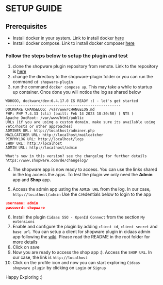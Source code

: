 # SETUP GUIDE

## Prerequisites

- Install docker in your system. Link to install docker [here](https://docs.docker.com/engine/install/)
- Install docker compose. Link to install docker composer [here](https://docs.docker.com/compose/install/standalone/)

### Follow the steps below to setup the plugin and test

1. clone the shopware plugin repository from remote. Link to the repository is [here](https://gitlab.widas.de/cidaas-public-devkits/cidaas-plugins/cidaas-shopware-plugin)
2. change the directory to the shopware-plugin folder or you can run the command `cd shopware-plugin`
3. run the command `docker compose up`. This may take a while to startup up container. Once done you will notice the log as shared below

```ssh
WOHOOO, dockware/dev:6.4.17.0 IS READY :) - let's get started
-----------------------------------------------------
DOCKWARE CHANGELOG: /var/www/CHANGELOG.md
PHP: PHP 7.4.33 (cli) (built: Feb 14 2023 18:30:50) ( NTS )
Apache DocRoot: /var/www/html/public
URLs (if you are using a custom domain, make sure its available using /etc/hosts or other approaches)
ADMINER URL: http://localhost/adminer.php
MAILCATCHER URL: http://localhost/mailcatcher
PIMPMYLOG URL: http://localhost/logs
SHOP URL: http://localhost
ADMIN URL: http://localhost/admin

What's new in this version? see the changelog for further details
https://www.shopware.com/de/changelog/
```

4. The shopware app is now ready to access. You can use the links shared in the log access the apps. To test the plugin we only need the **Admin** app and **Shop** app.

5. Access the admin app usting the `ADMIN URL` from the log. In our case, `http://localhost/admin` Use the credentials below to login to the app

```json
username: admin
password: shopware
```

6. Install the plugin `Cidaas SSO - OpenId Connect` from the section `My extensions`
7. Enable and configure the plugin by adding `client id`, `client secret` and `base url`. You can setup a client for shopware plugin in cidaas admin app following the [wiki](https://docs-old.cidaas.com/extension/shopware_plugin.html). Please read the README in the root folder for more details
8. Click on save
9. Now you are ready to access the shop app :). Access the `SHOP URL`. In our case, the link is `http://localhost`
10. Click on the profile icon and now you can start exploring `Cidaas shopware plugin` by clicking on `Login` or `Signup`

Happy Exploring :)

